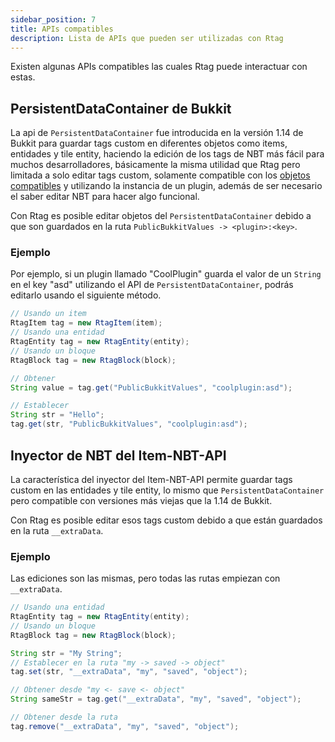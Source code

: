 ```yaml
---
sidebar_position: 7
title: APIs compatibles
description: Lista de APIs que pueden ser utilizadas con Rtag
---
```


Existen algunas APIs compatibles las cuales Rtag puede interactuar con estas.

## PersistentDataContainer de Bukkit

La api de `PersistentDataContainer` fue introducida en la versión 1.14 de Bukkit para guardar tags custom en diferentes objetos como items, entidades y tile entity, haciendo la edición de los tags de NBT más fácil para muchos desarrolladores, básicamente la misma utilidad que Rtag pero limitada a solo editar tags custom, solamente compatible con los [objetos compatibles](../../intro/#objetos-compatibles) y utilizando la instancia de un plugin, además de ser necesario el saber editar NBT para hacer algo funcional.

Con Rtag es posible editar objetos del `PersistentDataContainer` debido a que son guardados en la ruta `PublicBukkitValues -> <plugin>:<key>`.

### Ejemplo

Por ejemplo, si un plugin llamado "CoolPlugin" guarda el valor de un `String` en el key "asd" utilizando el API de `PersistentDataContainer`, podrás editarlo usando el siguiente método.

```java
// Usando un item
RtagItem tag = new RtagItem(item);
// Usando una entidad
RtagEntity tag = new RtagEntity(entity);
// Usando un bloque
RtagBlock tag = new RtagBlock(block);

// Obtener
String value = tag.get("PublicBukkitValues", "coolplugin:asd");

// Establecer
String str = "Hello";
tag.get(str, "PublicBukkitValues", "coolplugin:asd");
```

## Inyector de NBT del Item-NBT-API

La característica del inyector del Item-NBT-API permite guardar tags custom en las entidades y tile entity, lo mismo que `PersistentDataContainer` pero compatible con versiones más viejas que la 1.14 de Bukkit.

Con Rtag es posible editar esos tags custom debido a que están guardados en la ruta `__extraData`.

### Ejemplo

Las ediciones son las mismas, pero todas las rutas empiezan con `__extraData`.

```java
// Usando una entidad
RtagEntity tag = new RtagEntity(entity);
// Usando un bloque
RtagBlock tag = new RtagBlock(block);

String str = "My String";
// Establecer en la ruta "my -> saved -> object"
tag.set(str, "__extraData", "my", "saved", "object");

// Obtener desde "my <- save <- object"
String sameStr = tag.get("__extraData", "my", "saved", "object");

// Obtener desde la ruta
tag.remove("__extraData", "my", "saved", "object");
```